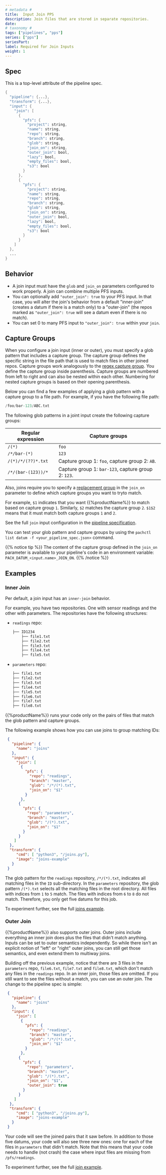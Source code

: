 ```yaml
---
# metadata # 
title:  Input Join PPS
description: Join files that are stored in separate repositories.
date: 
# taxonomy #
tags: ["pipelines", "pps"]
series: ["pps"]
seriesPart:
label: Required for Join Inputs
weight: 1
---
```


## Spec 
This is a top-level attribute of the pipeline spec. 

```s
{
  "pipeline": {...},
  "transform": {...},
  "input": {
    "join": [
      {
        "pfs": {
          "project": string,
          "name": string,
          "repo": string,
          "branch": string,
          "glob": string,
          "join_on": string,
          "outer_join": bool,
          "lazy": bool,
          "empty_files": bool,
          "s3": bool
        }
      },
      {
        "pfs": {
          "project": string,
          "name": string,
          "repo": string,
          "branch": string,
          "glob": string,
          "join_on": string,
          "outer_join": bool,
          "lazy": bool,
          "empty_files": bool,
          "s3": bool
        }
      }
    ]
  },
  ...
}

```

## Behavior 

-  A join input must have the `glob` and `join_on` parameters configured
to work properly. A join can combine multiple PFS inputs.
- You can optionally add `"outer_join": true` to your PFS input.  In that case, you will alter the join's behavior from a default "inner-join" (creates a datum if there is a match only) to a "outer-join" (the repos marked as `"outer_join": true` will see a datum even if there is no match).
- You can set 0 to many PFS input to `"outer_join": true` within your `join`.

## Capture Groups 

When you configure a join input (inner or outer), you must specify a glob pattern that includes a capture group. The capture group defines the specific string in the file path that is used to match files in other joined repos. Capture groups work analogously to the [regex capture group](https://www.regular-expressions.info/refcapture.html). You define the capture group inside parenthesis. Capture groups are numbered from left to right and can also be nested within each other. Numbering for
nested capture groups is based on their opening parenthesis.

Below you can find a few examples of applying a glob pattern with a capture group to a file path. For example, if you have the following file path:

```s
/foo/bar-123/ABC.txt
```

The following glob patterns in a joint input create the following capture groups:

| Regular expression  | Capture groups           |
| ------------------- | ------------------------ |
| `/(*)`              | `foo`                    |
| `/*/bar-(*)`        | `123`                    |
| `/(*)/*/(??)*.txt`  | Capture group 1: `foo`, capture group 2: `AB`. |
| `/*/(bar-(123))/*`  | Capture group 1: `bar-123`, capture group 2: `123`. |


Also, joins require you to specify a [replacement group](https://www.regular-expressions.info/replacebackref.html)
in the `join_on` parameter to define which capture groups you want to tryto match.

For example, `$1` indicates that you want {{%productName%}} to match based on capture group `1`. Similarly, `$2` matches the capture group `2`. `$1$2` means that it must match both capture groups `1` and `2`.

See the full `join` input configuration in the [pipeline specification](/{{%release%}}/build-dags/pipeline-spec).

You can test your glob pattern and capture groups by using the `pachctl list datum -f <your_pipeline_spec.json>` command.

{{% notice tip %}}
The content of the capture group defined in the `join_on` parameter is available to your pipeline's code in an environment variable: `PACH_DATUM_<input.name>_JOIN_ON`.
{{% /notice %}}

## Examples
    
### Inner Join
Per default, a join input has an `inner-join` behavior.

For example, you have two repositories. One with sensor readings
and the other with parameters. The repositories have the following
structures:

* `readings` repo:

   ```s
   ├── ID1234
       ├── file1.txt
       ├── file2.txt
       ├── file3.txt
       ├── file4.txt
       ├── file5.txt
   ```

* `parameters` repo:

   ```s
   ├── file1.txt
   ├── file2.txt
   ├── file3.txt
   ├── file4.txt
   ├── file5.txt
   ├── file6.txt
   ├── file7.txt
   ├── file8.txt
   ```

{{%productName%}} runs your code only on the pairs of files that match the glob pattern and capture groups.

The following example shows how you can use joins to group matching IDs:

```json
 {
   "pipeline": {
     "name": "joins"
   },
   "input": {
     "join": [
       {
         "pfs": {
           "repo": "readings",
           "branch": "master",
           "glob": "/*/(*).txt",
           "join_on": "$1"
         }
       },
      {
        "pfs": {
          "repo": "parameters",
          "branch": "master",
          "glob": "/(*).txt",
          "join_on": "$1"
        }
      }
    ]
  },
  "transform": {
     "cmd": [ "python3", "/joins.py"],
     "image": "joins-example"
   }
 }
```

The glob pattern for the `readings` repository, `/*/(*).txt`, indicates all matching files in the `ID` sub-directory. In the `parameters` repository, the glob pattern `/(*).txt` selects all the matching files in the root
directory. All files with indices from `1` to `5` match. The files with indices from `6` to `8` do not match. Therefore, you only get five datums for this job.

To experiment further, see the full [joins example](https://github.com/pachyderm/pachyderm/tree/{{%majorMinorVersion%}}/examples/joins).

### Outer Join

{{%productName%}} also supports outer joins. Outer joins include everything an inner join does plus the files that didn't match anything. Inputs can be set to outer semantics independently. So while there isn't an explicit notion of "left" or "right" outer joins, you can still get those semantics, and even extend them to multiway joins.

Building off the previous example, notice that there are 3 files in the `parameters` repo, `file6.txt`, `file7.txt` and `file8.txt`, which don't match any files in the `readings` repo. In an inner join, those files are omitted. If you still want to see the files without a match, you can use an outer join. The change to the pipeline spec is simple:

```json
 {
   "pipeline": {
     "name": "joins"
   },
   "input": {
     "join": [
       {
         "pfs": {
           "repo": "readings",
           "branch": "master",
           "glob": "/*/(*).txt",
           "join_on": "$1"
         }
       },
      {
        "pfs": {
          "repo": "parameters",
          "branch": "master",
          "glob": "/(*).txt",
          "join_on": "$1",
          "outer_join": true
        }
      }
    ]
  },
  "transform": {
     "cmd": [ "python3", "/joins.py"],
     "image": "joins-example"
   }
 }
```

Your code will see the joined pairs that it saw before. In addition to those five datums, your code will also see three new ones: one for each of the files in `parameters` that didn't match. Note that this means that your code needs to
handle (not crash) the case where input files are missing from `/pfs/readings`.



To experiment further, see the full [join example](https://github.com/pachyderm/pachyderm/tree/{{%majorMinorVersion%}}/examples/joins).
